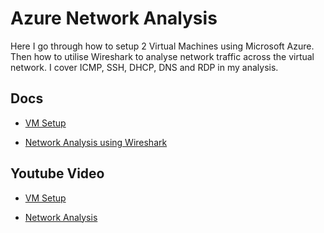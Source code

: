 # Azure Network Analysis

<p>Here I go through how to setup 2 Virtual Machines using Microsoft Azure. Then how to utilise Wireshark to analyse network traffic across the virtual network. I cover ICMP, SSH, DHCP, DNS and RDP in my analysis.</p>

## Docs

- [VM Setup]()

- [Network Analysis using Wireshark]()

## Youtube Video

- [VM Setup]()

- [Network Analysis]()
